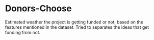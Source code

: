 # Donors-Choose
Estimated weather the project is getting funded or not, based on the features mentioned in the dataset. Tried to separates the ideas that get funding from not.
